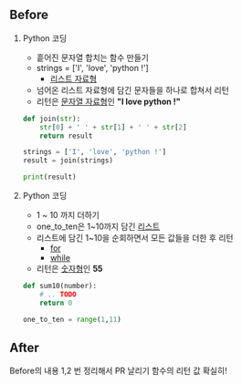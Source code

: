 ## Before

1. Python 코딩
    - 흩어진 문자열 합치는 함수 만들기
    - strings = ['I', 'love', 'python !']
        - [리스트 자료형](https://wikidocs.net/14)
    - 넘어온 리스트 자료형에 담긴 문자들을 하나로 합쳐서 리턴
    - 리턴은 [문자열 자료형](https://wikidocs.net/13)인 **"I love python !"**

    ```python
    def join(str):
        str[0] + ' ' + str[1] + ' ' + str[2]
        return result

    strings = ['I', 'love', 'python !']
    result = join(strings)

    print(result)
    ```

1. Python 코딩
    - 1 ~ 10 까지 더하기
    - one_to_ten은 1~10까지 담긴 [리스트](https://wikidocs.net/14)
    - 리스트에 담긴 1~10을 순회하면서 모든 값들을 더한 후 리턴
        - [for](https://wikidocs.net/58)
        - [while](https://wikidocs.net/56)
    - 리턴은 [숫자형](https://wikidocs.net/12)인 **55**

    ```python
    def sum10(number):
        # .. TODO
        return 0

    one_to_ten = range(1,11)
    ```


## After
Before의 내용 1,2 번 정리해서 PR 날리기
함수의 리턴 값 확실히!